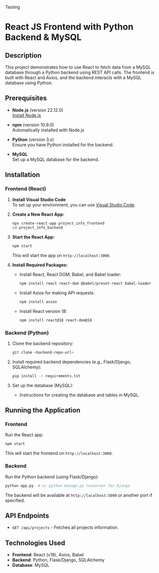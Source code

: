 Testing
# React JS Frontend with Python Backend & MySQL

## Description
This project demonstrates how to use React to fetch data from a MySQL database through a Python backend using REST API calls. The frontend is built with React and Axios, and the backend interacts with a MySQL database using Python.

## Prerequisites
- **Node.js** (version 22.12.0)  
  [Install Node.js](https://nodejs.org/en)

- **npm** (version 10.9.0)  
  Automatically installed with Node.js

- **Python** (version 3.x)  
  Ensure you have Python installed for the backend.

- **MySQL**  
  Set up a MySQL database for the backend.

## Installation

### Frontend (React)
1. **Install Visual Studio Code**  
   To set up your environment, you can use [Visual Studio Code](https://code.visualstudio.com/docs/nodejs/reactjs-tutorial).

2. **Create a New React App:**
   ```bash
   npx create-react-app project_info_frontend
   cd project_info_backend
   ```

3. **Start the React App:**
   ```bash
   npm start
   ```
   This will start the app on `http://localhost:3000`.

4. **Install Required Packages:**
   - Install React, React DOM, Babel, and Babel loader:
     ```bash
     npm install react react-dom @babel/preset-react babel-loader
     ```

   - Install Axios for making API requests:
     ```bash
     npm install axios
     ```

   - Install React version 18:
     ```bash
     npm install react@18 react-dom@18
     ```

### Backend (Python)
1. Clone the backend repository:
   ```bash
   git clone <backend-repo-url>
   ```
   
2. Install required backend dependencies (e.g., Flask/Django, SQLAlchemy):
   ```bash
   pip install -r requirements.txt
   ```

3. Set up the database (MySQL):
   - Instructions for creating the database and tables in MySQL.

## Running the Application

### Frontend
Run the React app:
```bash
npm start
```
This will start the frontend on `http://localhost:3000`.

### Backend
Run the Python backend (using Flask/Django):
```bash
python app.py  # or python manage.py runserver for Django
```
The backend will be available at `http://localhost:5000` or another port if specified.



## API Endpoints

- `GET /api/projects` - Fetches all projects information.

## Technologies Used
- **Frontend**: React (v18), Axios, Babel
- **Backend**: Python, Flask/Django, SQLAlchemy
- **Database**: MySQL

